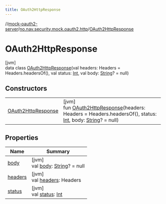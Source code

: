 ```yaml
---
title: OAuth2HttpResponse
---
```

//[mock-oauth2-server](../../../index.html)/[no.nav.security.mock.oauth2.http](../index.html)/[OAuth2HttpResponse](index.html)



# OAuth2HttpResponse



[jvm]\
data class [OAuth2HttpResponse](index.html)(val headers: Headers = Headers.headersOf(), val status: [Int](https://kotlinlang.org/api/latest/jvm/stdlib/kotlin/-int/index.html), val body: [String](https://kotlinlang.org/api/latest/jvm/stdlib/kotlin/-string/index.html)? = null)



## Constructors


| | |
|---|---|
| [OAuth2HttpResponse](-o-auth2-http-response.html) | [jvm]<br>fun [OAuth2HttpResponse](-o-auth2-http-response.html)(headers: Headers = Headers.headersOf(), status: [Int](https://kotlinlang.org/api/latest/jvm/stdlib/kotlin/-int/index.html), body: [String](https://kotlinlang.org/api/latest/jvm/stdlib/kotlin/-string/index.html)? = null) |


## Properties


| Name | Summary |
|---|---|
| [body](body.html) | [jvm]<br>val [body](body.html): [String](https://kotlinlang.org/api/latest/jvm/stdlib/kotlin/-string/index.html)? = null |
| [headers](headers.html) | [jvm]<br>val [headers](headers.html): Headers |
| [status](status.html) | [jvm]<br>val [status](status.html): [Int](https://kotlinlang.org/api/latest/jvm/stdlib/kotlin/-int/index.html) |

